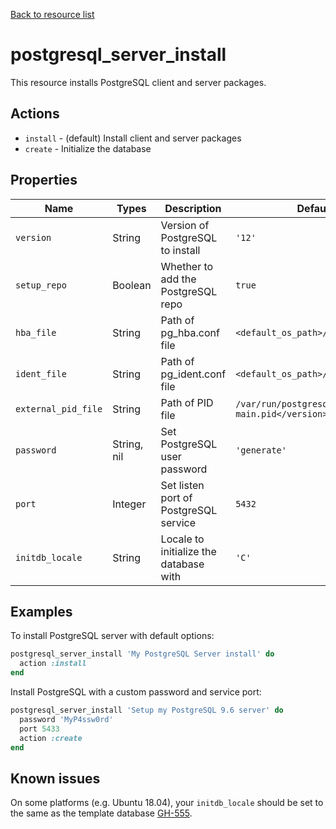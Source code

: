 [Back to resource list](../README.md#Resources)

# postgresql_server_install

This resource installs PostgreSQL client and server packages.

## Actions

- `install` - (default) Install client and server packages
- `create` - Initialize the database

## Properties

| Name                | Types       | Description                            | Default                                            | Required? |
| ------------------- | ----------- | -------------------------------------- | -------------------------------------------------- | --------- |
| `version`           | String      | Version of PostgreSQL to install       | `'12'`                                             | no        |
| `setup_repo`        | Boolean     | Whether to add the PostgreSQL repo     | `true`                                             | no        |
| `hba_file`          | String      | Path of pg_hba.conf file               | `<default_os_path>/pg_hba.conf'`                   | no        |
| `ident_file`        | String      | Path of pg_ident.conf file             | `<default_os_path>/pg_ident.conf`                  | no        |
| `external_pid_file` | String      | Path of PID file                       | `/var/run/postgresql/<version>-main.pid</version>` | no        |
| `password`          | String, nil | Set PostgreSQL user password           | `'generate'`                                       | no        |
| `port`              | Integer     | Set listen port of PostgreSQL service  | `5432`                                             | no        |
| `initdb_locale`     | String      | Locale to initialize the database with | `'C'`                                              | no        |

## Examples

To install PostgreSQL server with default options:

```ruby
postgresql_server_install 'My PostgreSQL Server install' do
  action :install
end
```

Install PostgreSQL with a custom password and service port:

```ruby
postgresql_server_install 'Setup my PostgreSQL 9.6 server' do
  password 'MyP4ssw0rd'
  port 5433
  action :create
end
```

## Known issues

On some platforms (e.g. Ubuntu 18.04), your `initdb_locale` should be set to the
same as the template database [GH-555](https://github.com/sous-chefs/postgresql/issues/555).
